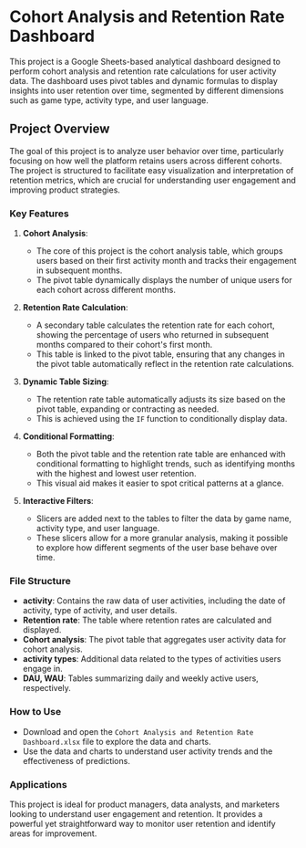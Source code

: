 # Cohort Analysis and Retention Rate Dashboard

This project is a Google Sheets-based analytical dashboard designed to perform cohort analysis and retention rate calculations for user activity data. The dashboard uses pivot tables and dynamic formulas to display insights into user retention over time, segmented by different dimensions such as game type, activity type, and user language.

## Project Overview

The goal of this project is to analyze user behavior over time, particularly focusing on how well the platform retains users across different cohorts. The project is structured to facilitate easy visualization and interpretation of retention metrics, which are crucial for understanding user engagement and improving product strategies.

### Key Features

1. **Cohort Analysis**:

   - The core of this project is the cohort analysis table, which groups users based on their first activity month and tracks their engagement in subsequent months.
   - The pivot table dynamically displays the number of unique users for each cohort across different months.

2. **Retention Rate Calculation**:

   - A secondary table calculates the retention rate for each cohort, showing the percentage of users who returned in subsequent months compared to their cohort's first month.
   - This table is linked to the pivot table, ensuring that any changes in the pivot table automatically reflect in the retention rate calculations.

3. **Dynamic Table Sizing**:

   - The retention rate table automatically adjusts its size based on the pivot table, expanding or contracting as needed.
   - This is achieved using the `IF` function to conditionally display data.

4. **Conditional Formatting**:

   - Both the pivot table and the retention rate table are enhanced with conditional formatting to highlight trends, such as identifying months with the highest and lowest user retention.
   - This visual aid makes it easier to spot critical patterns at a glance.

5. **Interactive Filters**:
   - Slicers are added next to the tables to filter the data by game name, activity type, and user language.
   - These slicers allow for a more granular analysis, making it possible to explore how different segments of the user base behave over time.

### File Structure

- **activity**: Contains the raw data of user activities, including the date of activity, type of activity, and user details.
- **Retention rate**: The table where retention rates are calculated and displayed.
- **Cohort analysis**: The pivot table that aggregates user activity data for cohort analysis.
- **activity types**: Additional data related to the types of activities users engage in.
- **DAU, WAU**: Tables summarizing daily and weekly active users, respectively.

### How to Use

- Download and open the `Cohort Analysis and Retention Rate Dashboard.xlsx` file to explore the data and charts.
- Use the data and charts to understand user activity trends and the effectiveness of predictions.

### Applications

This project is ideal for product managers, data analysts, and marketers looking to understand user engagement and retention. It provides a powerful yet straightforward way to monitor user retention and identify areas for improvement.
